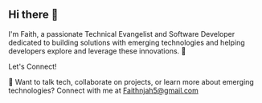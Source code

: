 ## Hi there 👋


I'm Faith, a passionate Technical Evangelist and Software Developer dedicated to building solutions with emerging technologies and helping developers explore and leverage these innovations. 🚀


Let's Connect!

📧 Want to talk tech, collaborate on projects, or learn more about emerging technologies? Connect with me at Faithnjah5@gmail.com







